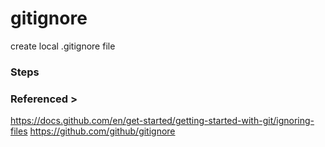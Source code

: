 # gitignore
create local .gitignore file

### Steps


### Referenced >
https://docs.github.com/en/get-started/getting-started-with-git/ignoring-files
https://github.com/github/gitignore
